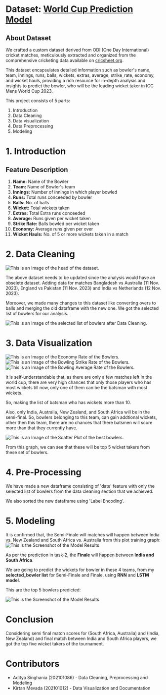 # Dataset: [World Cup Prediction Model](https://colab.research.google.com/drive/1rzajCOjjXiDNpz-Vv9XayGYTkFShX-9o?usp=sharing#scrollTo=OLZ3iOi4Wx31)

## About Dataset
We crafted a custom dataset derived from ODI (One Day International) cricket matches, meticulously extracted and organized from the comprehensive cricketing data available on [cricsheet.org](https://cricsheet.org/).

This dataset encapsulates detailed information such as bowler's name, team, innings, runs, balls, wickets, extras, average, strike_rate, economy, and wicket hauls, providing a rich resource for in-depth analysis and insights to predict the bowler, who will be the leading wicket taker in ICC Mens World Cup 2023.

This project consists of 5 parts:
1. Introduction
2. Data Cleaning
3. Data visualization
4. Data Preprocessing
5. Modeling

# 1. Introduction

## Feature Description
1. **Name:** Name of the Bowler
2. **Team:** Name of Bowler's team
3. **Innings:** Number of innings in which player bowled
4. **Runs:** Total runs conceeded by bowler
5. **Balls:** No. of balls
6. **Wicket:** Total wickets taken
7. **Extras:** Total Extra runs conceeded
8. **Average:** Runs given per wicket taken
9. **Strike Rate:** Balls bowled per wicket taken
10. **Economy:** Average runs given per over
11. **Wicket Hauls:** No. of 5 or more wickets taken in a match

# 2. Data Cleaning

![This is an Image of the head of the dataset.](https://github.com/srikarpadaliya/WorldCup_prediction/blob/top_bowlers/Images/dataset_head.png)

The above dataset needs to be updated since the analysis would have an obselete dataset. Adding data for matches Bangladesh vs Australia (11 Nov. 2023), England vs Pakistan (11 Nov. 2023) and India vs Netherlands (12 Nov. 2023).

Moreover, we made many changes to this dataset like converting overs to balls and merging the old dataframe with the new one. We got the selected list of bowlers for our analysis.

![This is an Image of the selected list of bowlers after Data Cleaning.](https://github.com/srikarpadaliya/WorldCup_prediction/blob/top_bowlers/Images/selected_bowlers_list.png)

# 3. Data Visualization

![This is an Image of the Economy Rate of the Bowlers.](https://github.com/srikarpadaliya/WorldCup_prediction/blob/top_bowlers/Images/bowling_economy_rate.png)
![This is an Image of the Bowling Strike Rate of the Bowlers.](https://github.com/srikarpadaliya/WorldCup_prediction/blob/top_bowlers/Images/bowling_strike_rate.png)
![This is an Image of the Bowling Average Rate of the Bowlers.](https://github.com/srikarpadaliya/WorldCup_prediction/blob/top_bowlers/Images/bowling_average.png)

It is self-understandable that, as there are only a few matches left in the world cup, there are very high chances that only those players who has most wickets till now, only one of them can be the batsman with most wickets.

So, making the list of batsman who has wickets more than 10.

Also, only India, Australia, New Zealand, and South Africa will be in the semi-final. So, bowlers belonging to this team, can gain addtional wickets, other then this team, there are no chances that there batsmen will score more than that they currently have.

![This is an Image of the Scatter Plot of the best bowlers.](https://github.com/srikarpadaliya/WorldCup_prediction/blob/top_bowlers/Images/scatter_plot_best_bowlers.png)

From this graph, we can see that these will be top 5 wicket takers from these set of bowlers.

# 4. Pre-Processing
We have made a new dataframe consisting of 'date' feature with only the selected list of bowlers from the data cleaning section that we achieved.

We also sorted the new dataframe using 'Label Encoding'.

# 5. Modeling
It is confirmed that, the Semi-Finale will matches will happen between India vs. New Zealand and South Africa vs. Australia from this plot training graph:
![This is the Screenshot of the Model Results](https://github.com/srikarpadaliya/WorldCup_prediction/blob/top_bowlers/Images/plot_training_history.png)

As per the prediction in task-2, the **Finale** will happen between **India and South Africa**.

We are going to predict the wickets for bowler in these 4 teams, from my **selected_bowler list** for Semi-Finale and Finale, using **RNN** and **LSTM model**.

This are the top 5 bowlers predicted:

![This is the Screenshot of the Model Results](https://github.com/srikarpadaliya/WorldCup_prediction/blob/top_bowlers/Images/top_5_bowlers.jpg)

# Conclusion
Considering semi final match scores for (South Africa, Australia) and (India, New Zealand) and final match between India and South Africa players, we got the top five wicket takers of the tournament.

# Contributors
* Aditya Singhania (202101086) - Data Cleaning, Preprocessing and Modeling
* Kirtan Mevada (202101012) - Data Visualization and Documentation
